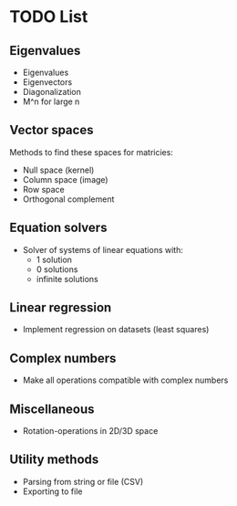 # TODO List

## Eigenvalues

- Eigenvalues
- Eigenvectors
- Diagonalization
- M^n for large n

## Vector spaces

Methods to find these spaces for matricies:

- Null space (kernel)
- Column space (image)
- Row space
- Orthogonal complement

## Equation solvers

- Solver of systems of linear equations with:
  - 1 solution
  - 0 solutions
  - infinite solutions

## Linear regression

- Implement regression on datasets (least squares)

## Complex numbers

- Make all operations compatible with complex numbers

## Miscellaneous

- Rotation-operations in 2D/3D space

## Utility methods

- Parsing from string or file (CSV)
- Exporting to file
